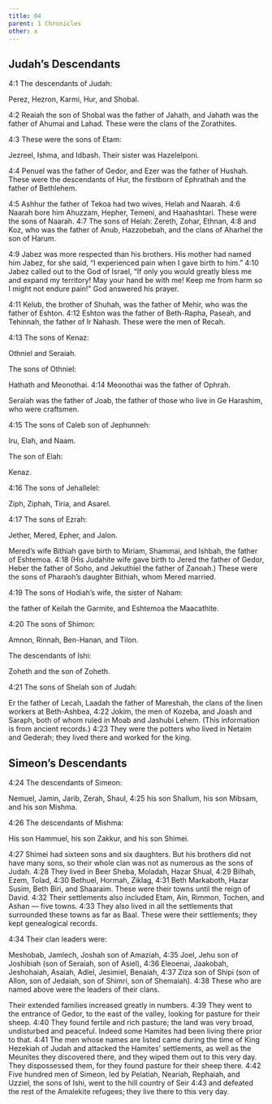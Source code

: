 ```yaml
---
title: 04
parent: 1 Chronicles
other: x
---
```


## Judah’s Descendants

<a name="4:1">4:1</a> The descendants of Judah:

Perez, Hezron, Karmi, Hur, and Shobal.

<a name="4:2">4:2</a> Reaiah the son of Shobal was the father of Jahath, and Jahath was the father of Ahumai and Lahad. These were the clans of the Zorathites.

<a name="4:3">4:3</a> These were the sons of Etam:

Jezreel, Ishma, and Idbash. Their sister was Hazelelponi.

<a name="4:4">4:4</a> Penuel was the father of Gedor, and Ezer was the father of Hushah. These were the descendants of Hur, the firstborn of Ephrathah and the father of Bethlehem.

<a name="4:5">4:5</a> Ashhur the father of Tekoa had two wives, Helah and Naarah. <a name="4:6">4:6</a> Naarah bore him Ahuzzam, Hepher, Temeni, and Haahashtari. These were the sons of Naarah. <a name="4:7">4:7</a> The sons of Helah: Zereth, Zohar, Ethnan, <a name="4:8">4:8</a> and Koz, who was the father of Anub, Hazzobebah, and the clans of Aharhel the son of Harum.

<a name="4:9">4:9</a> Jabez was more respected than his brothers. His mother had named him Jabez, for she said, “I experienced pain when I gave birth to him.” <a name="4:10">4:10</a> Jabez called out to the God of Israel, “If only you would greatly bless me and expand my territory! May your hand be with me! Keep me from harm so I might not endure pain!” God answered his prayer.

<a name="4:11">4:11</a> Kelub, the brother of Shuhah, was the father of Mehir, who was the father of Eshton. <a name="4:12">4:12</a> Eshton was the father of Beth-Rapha, Paseah, and Tehinnah, the father of Ir Nahash. These were the men of Recah.

<a name="4:13">4:13</a> The sons of Kenaz:

Othniel and Seraiah.

The sons of Othniel:

Hathath and Meonothai. <a name="4:14">4:14</a> Meonothai was the father of Ophrah.

Seraiah was the father of Joab, the father of those who live in Ge Harashim, who were craftsmen.

<a name="4:15">4:15</a> The sons of Caleb son of Jephunneh:

Iru, Elah, and Naam.

The son of Elah:

Kenaz.

<a name="4:16">4:16</a> The sons of Jehallelel:

Ziph, Ziphah, Tiria, and Asarel.

<a name="4:17">4:17</a> The sons of Ezrah:

Jether, Mered, Epher, and Jalon.

Mered’s wife Bithiah gave birth to Miriam, Shammai, and Ishbah, the father of Eshtemoa. <a name="4:18">4:18</a> (His Judahite wife gave birth to Jered the father of Gedor, Heber the father of Soho, and Jekuthiel the father of Zanoah.) These were the sons of Pharaoh’s daughter Bithiah, whom Mered married.

<a name="4:19">4:19</a> The sons of Hodiah’s wife, the sister of Naham:

the father of Keilah the Garmite, and Eshtemoa the Maacathite.

<a name="4:20">4:20</a> The sons of Shimon:

Amnon, Rinnah, Ben-Hanan, and Tilon.

The descendants of Ishi:

Zoheth and the son of Zoheth.

<a name="4:21">4:21</a> The sons of Shelah son of Judah:

Er the father of Lecah, Laadah the father of Mareshah, the clans of the linen workers at Beth-Ashbea, <a name="4:22">4:22</a> Jokim, the men of Kozeba, and Joash and Saraph, both of whom ruled in Moab and Jashubi Lehem. (This information is from ancient records.) <a name="4:23">4:23</a> They were the potters who lived in Netaim and Gederah; they lived there and worked for the king.

## Simeon’s Descendants

<a name="4:24">4:24</a> The descendants of Simeon:

Nemuel, Jamin, Jarib, Zerah, Shaul, <a name="4:25">4:25</a> his son Shallum, his son Mibsam, and his son Mishma.

<a name="4:26">4:26</a> The descendants of Mishma:

His son Hammuel, his son Zakkur, and his son Shimei.

<a name="4:27">4:27</a> Shimei had sixteen sons and six daughters. But his brothers did not have many sons, so their whole clan was not as numerous as the sons of Judah. <a name="4:28">4:28</a> They lived in Beer Sheba, Moladah, Hazar Shual, <a name="4:29">4:29</a> Bilhah, Ezem, Tolad, <a name="4:30">4:30</a> Bethuel, Hormah, Ziklag, <a name="4:31">4:31</a> Beth Markaboth, Hazar Susim, Beth Biri, and Shaaraim. These were their towns until the reign of David. <a name="4:32">4:32</a> Their settlements also included Etam, Ain, Rimmon, Tochen, and Ashan — five towns. <a name="4:33">4:33</a> They also lived in all the settlements that surrounded these towns as far as Baal. These were their settlements; they kept genealogical records.

<a name="4:34">4:34</a> Their clan leaders were:

Meshobab, Jamlech, Joshah son of Amaziah, <a name="4:35">4:35</a> Joel, Jehu son of Joshibiah (son of Seraiah, son of Asiel), <a name="4:36">4:36</a> Eleoenai, Jaakobah, Jeshohaiah, Asaiah, Adiel, Jesimiel, Benaiah, <a name="4:37">4:37</a> Ziza son of Shipi (son of Allon, son of Jedaiah, son of Shimri, son of Shemaiah). <a name="4:38">4:38</a> These who are named above were the leaders of their clans.

Their extended families increased greatly in numbers. <a name="4:39">4:39</a> They went to the entrance of Gedor, to the east of the valley, looking for pasture for their sheep. <a name="4:40">4:40</a> They found fertile and rich pasture; the land was very broad, undisturbed and peaceful. Indeed some Hamites had been living there prior to that. <a name="4:41">4:41</a> The men whose names are listed came during the time of King Hezekiah of Judah and attacked the Hamites’ settlements, as well as the Meunites they discovered there, and they wiped them out to this very day. They dispossessed them, for they found pasture for their sheep there. <a name="4:42">4:42</a> Five hundred men of Simeon, led by Pelatiah, Neariah, Rephaiah, and Uzziel, the sons of Ishi, went to the hill country of Seir <a name="4:43">4:43</a> and defeated the rest of the Amalekite refugees; they live there to this very day.
